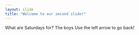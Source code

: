 ```yaml
---
layout: slide
title: "Welcome to our second slide!"
---
```

What are Saturdays for? The boys
Use the left arrow to go back!
